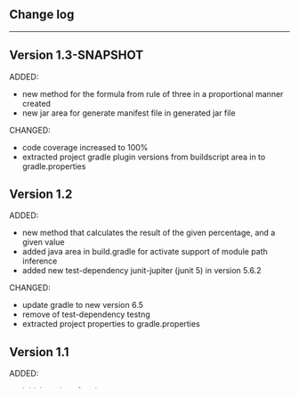 ## Change log
----------------------
Version 1.3-SNAPSHOT
-------------

ADDED: 

- new method for the formula from rule of three in a proportional manner created
- new jar area for generate manifest file in generated jar file

CHANGED:

- code coverage increased to 100%
- extracted project gradle plugin versions from buildscript area in to gradle.properties

Version 1.2
-------------

ADDED: 

- new method that calculates the result of the given percentage, and a given value 
- added java area in build.gradle for activate support of module path inference
- added new test-dependency junit-jupiter (junit 5) in version 5.6.2

CHANGED:

- update gradle to new version 6.5
- remove of test-dependency testng 
- extracted project properties to gradle.properties

Version 1.1
-------------

ADDED: 

- initial version of project
- new CHANGELOG.md file created
- gradle as build system

CHANGED:

- changed project nature from maven to gradle nature
- removed maven related files
- removed lombok dependency

Notable links:
[keep a changelog](http://keepachangelog.com/en/1.0.0/) Don’t let your friends dump git logs into changelogs
